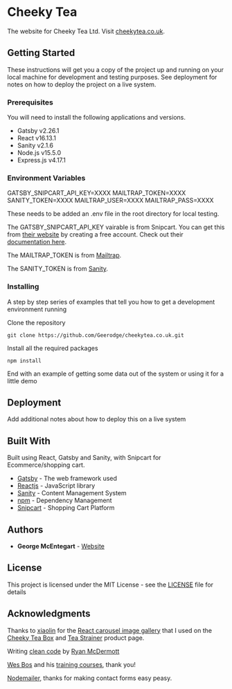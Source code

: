 # Cheeky Tea

The website for Cheeky Tea Ltd. Visit [cheekytea.co.uk](https://cheekytea.co.uk/).

## Getting Started

These instructions will get you a copy of the project up and running on your local machine for development and testing purposes. See deployment for notes on how to deploy the project on a live system.

### Prerequisites

You will need to install the following applications and versions.

* Gatsby v2.26.1
* React v16.13.1
* Sanity v2.1.6
* Node.js v15.5.0
* Express.js v4.17.1

### Environment Variables

GATSBY_SNIPCART_API_KEY=XXXX
MAILTRAP_TOKEN=XXXX
SANITY_TOKEN=XXXX
MAILTRAP_USER=XXXX
MAILTRAP_PASS=XXXX

These needs to be added an .env file in the root directory for local testing.

The GATSBY_SNIPCART_API_KEY vairable is from Snipcart. You can get this from [their website](https://snipcart.com/) by creating a free account. Check out their [documentation here](https://docs.snipcart.com/v3/).

The MAILTRAP_TOKEN is from [Mailtrap](https://help.mailtrap.io/article/24-mailtrap-api).

The SANITY_TOKEN is from [Sanity](https://www.sanity.io/docs/keeping-your-data-safe).


### Installing

A step by step series of examples that tell you how to get a development environment running

Clone the repository

```
git clone https://github.com/Geerodge/cheekytea.co.uk.git
```

Install all the required packages

```
npm install
```

End with an example of getting some data out of the system or using it for a little demo


## Deployment

Add additional notes about how to deploy this on a live system

## Built With

Built using React, Gatsby and Sanity, with Snipcart for Ecommerce/shopping cart.

* [Gatsby](https://www.gatsbyjs.com/) - The web framework used
* [Reactjs](https://reactjs.org/) - JavaScript library
* [Sanity](https://www.sanity.io/) - Content Management System
* [npm](https://www.npmjs.com/) - Dependency Management
* [Snipcart](https://snipcart.com/) - Shopping Cart Platform

## Authors

* **George McEntegart** - [Website](https://georgemc.net/)

## License

This project is licensed under the MIT License - see the [LICENSE](LICENSE) file for details


## Acknowledgments

Thanks to [xiaolin](https://github.com/xiaolin) for the [React carousel image gallery](https://github.com/xiaolin/react-image-gallery) that I used on the [Cheeky Tea Box](https://cheekytea/shop/tea-box) and [Tea Strainer](https://cheekytea/shop/tea-strainer) product page.

Writing [clean code](https://github.com/ryanmcdermott/clean-code-javascript) by [Ryan McDermott](https://github.com/ryanmcdermott)

[Wes Bos](https://twitter.com/wesbos) and his [training courses](https://wesbos.com/courses), thank you!

[Nodemailer](https://github.com/nodemailer/nodemailer), thanks for making contact forms easy peasy.
